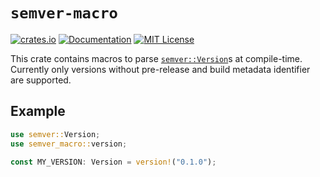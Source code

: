 # `semver-macro`

[![crates.io](https://img.shields.io/crates/v/semver-macro.svg)](https://crates.io/crates/semver-macro)
[![Documentation](https://docs.rs/semver-macro/badge.svg)](https://docs.rs/semver-macro)
[![MIT License](https://img.shields.io/crates/l/semver-macro.svg)](./LICENSE)

This crate contains macros to parse [`semver::Version`][1]s at compile-time.
Currently only versions without pre-release and build metadata identifier
are supported.

## Example

```rust
use semver::Version;
use semver_macro::version;

const MY_VERSION: Version = version!("0.1.0");
```

[1]: https://docs.rs/semver/latest/semver/struct.Version.html
